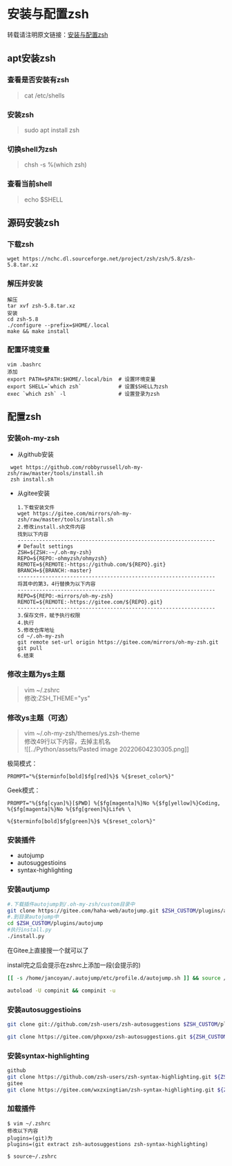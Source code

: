 # 安装与配置zsh

转载请注明原文链接：[安装与配置zsh](https://www.wangt.cc//2021/11/%E5%AE%89%E8%A3%85%E4%B8%8E%E9%85%8D%E7%BD%AEzsh/)


## apt安装zsh

### 查看是否安装有zsh

> cat /etc/shells

### 安装zsh

> sudo apt install zsh

### 切换shell为zsh

> chsh -s %(which zsh)

### 查看当前shell

> echo $SHELL

## 源码安装zsh

### 下载zsh

```
wget https://nchc.dl.sourceforge.net/project/zsh/zsh/5.8/zsh-5.8.tar.xz
```

### 解压并安装

```
解压
tar xvf zsh-5.8.tar.xz
安装
cd zsh-5.8
./configure --prefix=$HOME/.local
make && make install
```

### 配置环境变量

```
vim .bashrc
添加
export PATH=$PATH:$HOME/.local/bin	# 设置环境变量
export SHELL=`which zsh`      		# 设置$SHELL为zsh
exec `which zsh` -l           		# 设置登录为zsh
```

## 配置zsh

### 安装oh-my-zsh

-   从github安装

```
 wget https://github.com/robbyrussell/oh-my-zsh/raw/master/tools/install.sh
 zsh install.sh
```

-   从gitee安装
    
    ```
    1.下载安装文件
    wget https://gitee.com/mirrors/oh-my-zsh/raw/master/tools/install.sh
    2.修改install.sh文件内容
    找到以下内容
    ----------------------------------------------------------------
    # Default settings
    ZSH=${ZSH:-~/.oh-my-zsh}
    REPO=${REPO:-ohmyzsh/ohmyzsh}
    REMOTE=${REMOTE:-https://github.com/${REPO}.git}
    BRANCH=${BRANCH:-master}
    ----------------------------------------------------------------
    将其中的第3，4行替换为以下内容
    ----------------------------------------------------------------
    REPO=${REPO:-mirrors/oh-my-zsh}
    REMOTE=${REMOTE:-https://gitee.com/${REPO}.git}
    ----------------------------------------------------------------
    3.保存文件，赋予执行权限
    4.执行
    5.修改仓库地址
    cd ~/.oh-my-zsh
    git remote set-url origin https://gitee.com/mirrors/oh-my-zsh.git
    git pull
    6.结束
    ```

### 修改主题为ys主题

> vim ~/.zshrc  
> 修改:ZSH_THEME="ys"

### 修改ys主题（可选）

> vim ~/.oh-my-zsh/themes/ys.zsh-theme  
> 修改49行以下内容，去掉主机名  
> ![[../Python/assets/Pasted image 20220604230305.png]]

极简模式：

```shell
PROMPT="%{$terminfo[bold]$fg[red]%}$ %{$reset_color%}"
```

Geek模式：

```shell
PROMPT="%{$fg[cyan]%}[$PWD] %{$fg[magenta]%}No %{$fg[yellow]%}Coding, %{$fg[magenta]%}No %{$fg[green]%}Life% \

%{$terminfo[bold]$fg[green]%}$ %{$reset_color%}"
```


### 安装插件

-   autojump
-   autosuggestioins
-   syntax-highlighting

### 安装autjump

```bash
#.下载插件autojump到/.oh-my-zsh/custom目录中 
git clone https://gitee.com/haha-web/autojump.git $ZSH_CUSTOM/plugins/autojump 
#.到目录autojump中 
cd $ZSH_CUSTOM/plugins/autojump 
#执行install.py 
./install.py
```

在Gitee上直接搜一个就可以了

install完之后会提示在zshrc上添加一段(会提示的)

```bash
[[ -s /home/jancoyan/.autojump/etc/profile.d/autojump.sh ]] && source /home/jancoyan/.autojump/etc/profile.d/autojump.sh

autoload -U compinit && compinit -u  
```



### 安装autosuggestioins

```bash
git clone git://github.com/zsh-users/zsh-autosuggestions $ZSH_CUSTOM/plugins/zsh-autosuggestions
```

```bash
git clone https://gitee.com/phpxxo/zsh-autosuggestions.git ${ZSH_CUSTOM}/plugins/zsh-autosuggestions
```

### 安装syntax-highlighting

```bash
github
git clone https://github.com/zsh-users/zsh-syntax-highlighting.git ${ZSH_CUSTOM:-~/.oh-my-zsh/custom}/plugins/zsh-syntax-highlighting
gitee
git clone https://gitee.com/wxzxingtian/zsh-syntax-highlighting.git ${ZSH_CUSTOM:-~/.oh-my-zsh/custom}/plugins/zsh-syntax-highlighting
```

### 加载插件

```
$ vim ~/.zshrc
修改以下内容
plugins=(git)为
plugins=(git extract zsh-autosuggestions zsh-syntax-highlighting)

$ source~/.zshrc
```